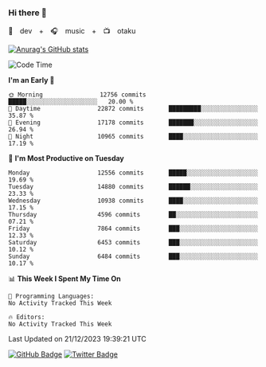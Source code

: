 ### Hi there 👋

🚀　dev　+　🎧　music　+　📺　otaku


[![Anurag's GitHub stats](https://github-readme-stats.vercel.app/api?username=koheitasaka&count_private=true&show_icons=true&theme=monokai)](https://github.com/koheitasaka/github-readme-stats)

<!--START_SECTION:waka-->
![Code Time](http://img.shields.io/badge/Code%20Time-1%2C161%20hrs%2023%20mins-blue)

**I'm an Early 🐤** 

```text
🌞 Morning                12756 commits       █████░░░░░░░░░░░░░░░░░░░░   20.00 % 
🌆 Daytime                22872 commits       █████████░░░░░░░░░░░░░░░░   35.87 % 
🌃 Evening                17178 commits       ███████░░░░░░░░░░░░░░░░░░   26.94 % 
🌙 Night                  10965 commits       ████░░░░░░░░░░░░░░░░░░░░░   17.19 % 
```
📅 **I'm Most Productive on Tuesday** 

```text
Monday                   12556 commits       █████░░░░░░░░░░░░░░░░░░░░   19.69 % 
Tuesday                  14880 commits       ██████░░░░░░░░░░░░░░░░░░░   23.33 % 
Wednesday                10938 commits       ████░░░░░░░░░░░░░░░░░░░░░   17.15 % 
Thursday                 4596 commits        ██░░░░░░░░░░░░░░░░░░░░░░░   07.21 % 
Friday                   7864 commits        ███░░░░░░░░░░░░░░░░░░░░░░   12.33 % 
Saturday                 6453 commits        ███░░░░░░░░░░░░░░░░░░░░░░   10.12 % 
Sunday                   6484 commits        ███░░░░░░░░░░░░░░░░░░░░░░   10.17 % 
```


📊 **This Week I Spent My Time On** 

```text
💬 Programming Languages: 
No Activity Tracked This Week

🔥 Editors: 
No Activity Tracked This Week
```


 Last Updated on 21/12/2023 19:39:21 UTC
<!--END_SECTION:waka-->

[![GitHub Badge](https://img.shields.io/badge/GitHub-100000?style=for-the-badge&logo=github&logoColor=white)](https://github.com/koheitasaka)
[![Twitter Badge](https://img.shields.io/badge/Twitter-1DA1F2?style=for-the-badge&logo=twitter&logoColor=white)](https://twitter.com/sleep_asleep_)
